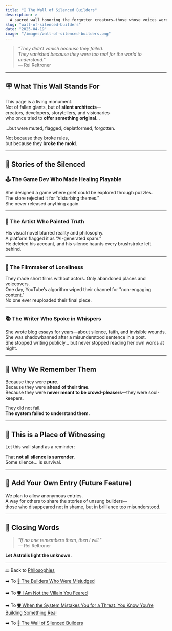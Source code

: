 ```yaml
---
title: "🧩 The Wall of Silenced Builders"
description: >
  A sacred wall honoring the forgotten creators—those whose voices were silenced not because they failed, but because they were too real, too raw, too visionary to be understood by rigid systems. This wall remembers them all.
slug: "wall-of-silenced-builders"
date: "2025-04-19"
image: "/images/wall-of-silenced-builders.png"
---
```


> _"They didn’t vanish because they failed.  
They vanished because they were too real for the world to understand."_  
— Rei Reltroner

---

## 🪧 What This Wall Stands For

This page is a living monument.  
Not of fallen giants, but of **silent architects**—  
creators, developers, storytellers, and visionaries  
who once tried to **offer something original**...

...but were muted, flagged, deplatformed, forgotten.

Not because they broke rules,  
but because they **broke the mold**.

---

## 🧩 Stories of the Silenced

### 🕹️ The Game Dev Who Made Healing Playable
She designed a game where grief could be explored through puzzles.  
The store rejected it for “disturbing themes.”  
She never released anything again.

---

### 🎨 The Artist Who Painted Truth
His visual novel blurred reality and philosophy.  
A platform flagged it as “AI-generated spam.”  
He deleted his account, and his silence haunts every brushstroke left behind.

---

### 🎥 The Filmmaker of Loneliness
They made short films without actors. Only abandoned places and voiceovers.  
One day, YouTube’s algorithm wiped their channel for "non-engaging content."  
No one ever reuploaded their final piece.

---

### 📚 The Writer Who Spoke in Whispers
She wrote blog essays for years—about silence, faith, and invisible wounds.  
She was shadowbanned after a misunderstood sentence in a post.  
She stopped writing publicly… but never stopped reading her own words at night.

---

## 🧱 Why We Remember Them

Because they were **pure**.  
Because they were **ahead of their time**.  
Because they were **never meant to be crowd-pleasers**—they were soul-keepers.

They did not fail.  
**The system failed to understand them.**

---

## 🧭 This is a Place of Witnessing

Let this wall stand as a reminder:

That **not all silence is surrender.**  
Some silence… is survival.

---

## 🧠 Add Your Own Entry (Future Feature)

We plan to allow anonymous entries.  
A way for others to share the stories of unsung builders—  
those who disappeared not in shame, but in brilliance too misunderstood.

---

## 🧩 Closing Words

> _"If no one remembers them, then I will."_  
> — Rei Reltroner

**Let Astralis light the unknown.**

---

🔙 Back to [Philosophies](https://www.reltroner.com/philosophies)
<br>

➡️ To [📜 The Builders Who Were Misjudged](https://www.reltroner.com/philosophies/misjudged-builders)
<br>

➡️ To [🛡️ I Am Not the Villain You Feared](https://www.reltroner.com/philosophies/not-the-villain)
<br>

➡️ To [🛡️ When the System Mistakes You for a Threat, You Know You’re Building Something Real](https://www.reltroner.com/philosophies/system-mistakes-you)
<br>

➡️ To [🧩 The Wall of Silenced Builders](https://www.reltroner.com/philosophies/wall-of-silenced-builders)
